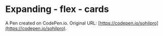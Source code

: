 # Expanding - flex - cards

A Pen created on CodePen.io. Original URL: [https://codepen.io/sohilpro](https://codepen.io/sohilpro).

